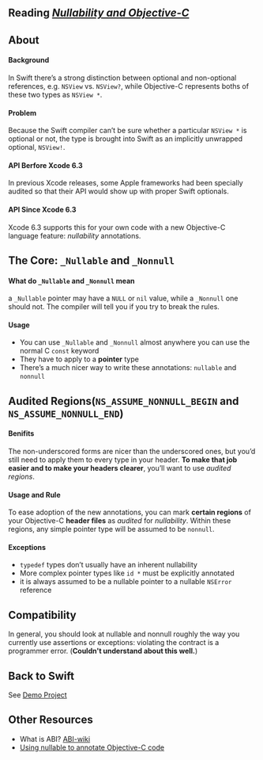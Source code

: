 Reading *[Nullability and Objective-C](https://developer.apple.com/swift/blog/?id=25)*
-----

## About

#### Background
In Swift there’s a strong distinction between optional and non-optional references, e.g. `NSView` vs. `NSView?`, while Objective-C represents boths of these two types as `NSView *`.

#### Problem
Because the Swift compiler can’t be sure whether a particular `NSView *` is optional or not, the type is brought into Swift as an implicitly unwrapped optional, `NSView!`.

#### API Berfore Xcode 6.3
In previous Xcode releases, some Apple frameworks had been specially audited so that their API would show up with proper Swift optionals.

#### API Since Xcode 6.3
Xcode 6.3 supports this for your own code with a new Objective-C language feature: *nullability* annotations.

## The Core: `_Nullable` and `_Nonnull`
#### What do `_Nullable` and `_Nonnull` mean
a `_Nullable` pointer may have a `NULL` or `nil` value, while a `_Nonnull` one should not. The compiler will tell you if you try to break the rules.

#### Usage
- You can use `_Nullable` and `_Nonnull` almost anywhere you can use the normal C `const` keyword
- They have to apply to a **pointer** type
- There’s a much nicer way to write these annotations: `nullable` and `nonnull`

## Audited Regions(`NS_ASSUME_NONNULL_BEGIN` and `NS_ASSUME_NONNULL_END`)
#### Benifits
The non-underscored forms are nicer than the underscored ones, but you’d still need to apply them to every type in your header. **To make that job easier and to make your headers clearer**, you’ll want to use *audited regions*.

#### Usage and Rule
To ease adoption of the new annotations, you can mark **certain regions** of your Objective-C **header files** as *audited* for *nullability*. Within these regions, any simple pointer type will be assumed to be `nonnull`.

#### Exceptions
- `typedef` types don’t usually have an inherent nullability
- More complex pointer types like `id *` must be explicitly annotated
- it is always assumed to be a nullable pointer to a nullable `NSError` reference

## Compatibility
In general, you should look at nullable and nonnull roughly the way you currently use assertions or exceptions: violating the contract is a programmer error. 
(**Couldn't understand about this well.**)


## Back to Swift
See [Demo Project](https://github.com/ShannonChenCHN/Playground/tree/master/NullabilityDemo)

## Other Resources
- What is ABI? [ABI-wiki](https://en.wikipedia.org/wiki/Application_binary_interface)
- [Using nullable to annotate Objective-C code](https://useyourloaf.com/blog/using-nullable-to-annotate-objective-c/)

